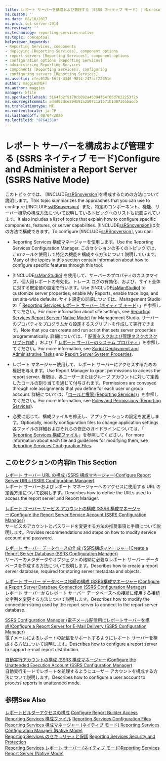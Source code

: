 ```yaml
---
title: レポート サーバーを構成および管理する (SSRS ネイティブ モード) | Microsoft Docs
ms.custom: ''
ms.date: 08/10/2017
ms.prod: sql-server-2014
ms.reviewer: ''
ms.technology: reporting-services-native
ms.topic: conceptual
helpviewer_keywords:
- Reporting Services, components
- deploying [Reporting Services], component options
- report servers [Reporting Services], component options
- configuration options [Reporting Services]
- administering Reporting Services
- components [Reporting Services], configuring
- configuring servers [Reporting Services]
ms.assetid: cfec012b-56f1-4346-9814-247acf22351c
author: maggiesMSFT
ms.author: maggies
manager: kfile
ms.openlocfilehash: 5164fd2f9170cb092a45394f64f06d7622253f2b
ms.sourcegitcommit: ad4d92dce894592a259721a1571b1d8736abacdb
ms.translationtype: MT
ms.contentlocale: ja-JP
ms.lasthandoff: 08/04/2020
ms.locfileid: "87642560"
---
```

# <a name="configure-and-administer-a-report-server-ssrs-native-mode"></a><span data-ttu-id="9cc89-102">レポート サーバーを構成および管理する (SSRS ネイティブ モード)</span><span class="sxs-lookup"><span data-stu-id="9cc89-102">Configure and Administer a Report Server (SSRS Native Mode)</span></span>
  <span data-ttu-id="9cc89-103">このトピックでは、 [!INCLUDE[ssRSnoversion](../../includes/ssrsnoversion-md.md)]を構成するための方法について説明します。</span><span class="sxs-lookup"><span data-stu-id="9cc89-103">This topic summarizes the approaches that you can use to configure [!INCLUDE[ssRSnoversion](../../includes/ssrsnoversion-md.md)].</span></span> <span data-ttu-id="9cc89-104">また、特定のコンポーネント、機能、サーバー機能の構成方法について説明しているトピックへのリストも記載されています。</span><span class="sxs-lookup"><span data-stu-id="9cc89-104">It also includes a list of topics that explain how to configure specific components, features, or server capabilities.</span></span> <span data-ttu-id="9cc89-105">[!INCLUDE[ssRSnoversion](../../includes/ssrsnoversion-md.md)]は次の方法で構成できます。</span><span class="sxs-lookup"><span data-stu-id="9cc89-105">To configure [!INCLUDE[ssRSnoversion](../../includes/ssrsnoversion-md.md)], you can:</span></span>  
  
-   <span data-ttu-id="9cc89-106">Reporting Services 構成マネージャーを使用します。</span><span class="sxs-lookup"><span data-stu-id="9cc89-106">Use the Reporting Services Configuration Manager.</span></span> <span data-ttu-id="9cc89-107">このセクションの多くのトピックでは、このツールを使用して特定の機能を構成する方法について説明しています。</span><span class="sxs-lookup"><span data-stu-id="9cc89-107">Many of the topics in this section contain information about how to configure specific features through this tool.</span></span>  
  
-   <span data-ttu-id="9cc89-108">[!INCLUDE[ssManStudio](../../includes/ssmanstudio-md.md)] を使用して、サーバーのプロパティのカスタマイズ、個人用レポートの有効化、トレース ログの有効化、および、サイト全体に対する既定値の設定を行います。</span><span class="sxs-lookup"><span data-stu-id="9cc89-108">Use [!INCLUDE[ssManStudio](../../includes/ssmanstudio-md.md)] to customize server properties, enable My Reports, enable trace logs, and set site-wide defaults.</span></span> <span data-ttu-id="9cc89-109">サイト設定の詳細については、Management Studio の「 [Reporting Services レポート サーバー &#40;ネイティブ モード&#41;](reporting-services-report-server-native-mode.md) 」を参照してください。</span><span class="sxs-lookup"><span data-stu-id="9cc89-109">For more information about site settings, see [Reporting Services Report Server &#40;Native Mode&#41;](reporting-services-report-server-native-mode.md) for Management Studio.</span></span> <span data-ttu-id="9cc89-110">サーバーのプロパティをプログラムから設定するスクリプトを作成して実行できます。</span><span class="sxs-lookup"><span data-stu-id="9cc89-110">Note that you can create and run script that sets server properties programmatically.</span></span> <span data-ttu-id="9cc89-111">詳細については、「 [配置タスクおよび管理タスクのスクリプト作成](../tools/script-deployment-and-administrative-tasks.md) 」および「 [レポート サーバーのシステム プロパティ](../report-server-web-service/net-framework/reporting-services-properties-report-server-system-properties.md)」を参照してください。</span><span class="sxs-lookup"><span data-stu-id="9cc89-111">For more information, see [Script Deployment and Administrative Tasks](../tools/script-deployment-and-administrative-tasks.md) and [Report Server System Properties](../report-server-web-service/net-framework/reporting-services-properties-report-server-system-properties.md).</span></span>  
  
-   <span data-ttu-id="9cc89-112">レポート マネージャー使用して、レポート サーバーにアクセスするための権限を与えます。</span><span class="sxs-lookup"><span data-stu-id="9cc89-112">Use Report Manager to grant permissions to access the report server.</span></span> <span data-ttu-id="9cc89-113">権限は、各ユーザーまたはグループ アカウントに対して定義したロールの割り当てを通じて付与されます。</span><span class="sxs-lookup"><span data-stu-id="9cc89-113">Permissions are conveyed through role assignments that you define for each user or group account.</span></span> <span data-ttu-id="9cc89-114">詳細については、「[ロールと権限 (Reporting Services)](../security/roles-and-permissions-reporting-services.md)」を参照してください。</span><span class="sxs-lookup"><span data-stu-id="9cc89-114">For more information, see [Roles and Permissions &#40;Reporting Services&#41;](../security/roles-and-permissions-reporting-services.md).</span></span>  
  
-   <span data-ttu-id="9cc89-115">必要に応じて、構成ファイルを修正し、アプリケーションの設定を変更します。</span><span class="sxs-lookup"><span data-stu-id="9cc89-115">Optionally, modify configuration files to change application settings.</span></span> <span data-ttu-id="9cc89-116">各ファイルの詳細およびそれらの修正のガイドラインについては、「 [Reporting Services 構成ファイル](reporting-services-configuration-files.md)」を参照してください。</span><span class="sxs-lookup"><span data-stu-id="9cc89-116">For more information about each file and guidelines for modifying them, see [Reporting Services Configuration Files](reporting-services-configuration-files.md).</span></span>  
  
## <a name="in-this-section"></a><span data-ttu-id="9cc89-117">このセクションの内容</span><span class="sxs-lookup"><span data-stu-id="9cc89-117">In This Section</span></span>  
 [<span data-ttu-id="9cc89-118">レポート サーバー URL の構成 &#40;SSRS 構成マネージャー&#41;</span><span class="sxs-lookup"><span data-stu-id="9cc89-118">Configure Report Server URLs  &#40;SSRS Configuration Manager&#41;</span></span>](../install-windows/configure-report-server-urls-ssrs-configuration-manager.md)  
 <span data-ttu-id="9cc89-119">レポート サーバーおよびレポート マネージャーへのアクセスに使用する URL の定義方法について説明します。</span><span class="sxs-lookup"><span data-stu-id="9cc89-119">Describes how to define the URLs used to access the report server and Report Manager.</span></span>  
  
 [<span data-ttu-id="9cc89-120">レポート サーバー サービス アカウントの構成 &#40;SSRS 構成マネージャー&#41;</span><span class="sxs-lookup"><span data-stu-id="9cc89-120">Configure the Report Server Service Account &#40;SSRS Configuration Manager&#41;</span></span>](../install-windows/configure-the-report-server-service-account-ssrs-configuration-manager.md)  
 <span data-ttu-id="9cc89-121">サービスのアカウントとパスワードを変更する方法の推奨事項と手順について説明します。</span><span class="sxs-lookup"><span data-stu-id="9cc89-121">Provides recommendations and steps on how to modify service account and password.</span></span>  
  
 [<span data-ttu-id="9cc89-122">レポート サーバー データベースの作成 &#40;SSRS構成マネージャー&#41;</span><span class="sxs-lookup"><span data-stu-id="9cc89-122">Create a Report Server Database  &#40;SSRS Configuration Manager&#41;</span></span>](../../sql-server/install/create-a-report-server-database-ssrs-configuration-manager.md)  
 <span data-ttu-id="9cc89-123">サーバーのメタデータやオブジェクトの格納に必要なレポート サーバー データベースを作成する方法について説明します。</span><span class="sxs-lookup"><span data-stu-id="9cc89-123">Describes how to create a report server database, required for storing server metadata and objects.</span></span>  
  
 [<span data-ttu-id="9cc89-124">レポート サーバー データベース接続の構成 &#40;SSRS構成マネージャー&#41;</span><span class="sxs-lookup"><span data-stu-id="9cc89-124">Configure a Report Server Database Connection  &#40;SSRS Configuration Manager&#41;</span></span>](../../sql-server/install/configure-a-report-server-database-connection-ssrs-configuration-manager.md)  
 <span data-ttu-id="9cc89-125">レポート サーバーからレポート サーバー データベースへの接続に使用する接続文字列を変更する方法について説明します。</span><span class="sxs-lookup"><span data-stu-id="9cc89-125">Describes how to modify the connection string used by the report server to connect to the report server database.</span></span>  
  
 [<span data-ttu-id="9cc89-126">SSRS Configuration Manager &#40;電子メール配信用にレポートサーバーを構成&#41;</span><span class="sxs-lookup"><span data-stu-id="9cc89-126">Configure a Report Server for E-Mail Delivery &#40;SSRS Configuration Manager&#41;</span></span>](../../sql-server/install/configure-a-report-server-for-e-mail-delivery-ssrs-configuration-manager.md)  
 <span data-ttu-id="9cc89-127">電子メールによるレポートの配信をサポートするようにレポート サーバーを構成する方法について説明します。</span><span class="sxs-lookup"><span data-stu-id="9cc89-127">Describes how to configure a report server to support e-mail report distribution.</span></span>  
  
 [<span data-ttu-id="9cc89-128">自動実行アカウントの構成 &#40;SSRS 構成マネージャー&#41;</span><span class="sxs-lookup"><span data-stu-id="9cc89-128">Configure the Unattended Execution Account &#40;SSRS Configuration Manager&#41;</span></span>](../install-windows/configure-the-unattended-execution-account-ssrs-configuration-manager.md)  
 <span data-ttu-id="9cc89-129">自動実行モードでレポートを処理するようにユーザー アカウントを構成する方法について説明します。</span><span class="sxs-lookup"><span data-stu-id="9cc89-129">Describes how to configure a user account to process reports in unattended mode.</span></span>  
  
## <a name="see-also"></a><span data-ttu-id="9cc89-130">参照</span><span class="sxs-lookup"><span data-stu-id="9cc89-130">See Also</span></span>  
 <span data-ttu-id="9cc89-131">[レポートビルダーアクセスの構成](configure-report-builder-access.md) </span><span class="sxs-lookup"><span data-stu-id="9cc89-131">[Configure Report Builder Access](configure-report-builder-access.md) </span></span>  
 <span data-ttu-id="9cc89-132">[Reporting Services 構成ファイル](reporting-services-configuration-files.md) </span><span class="sxs-lookup"><span data-stu-id="9cc89-132">[Reporting Services Configuration Files](reporting-services-configuration-files.md) </span></span>  
 <span data-ttu-id="9cc89-133">[Reporting Services 構成マネージャー &#40;ネイティブ モード&#41;](../../sql-server/install/reporting-services-configuration-manager-native-mode.md) </span><span class="sxs-lookup"><span data-stu-id="9cc89-133">[Reporting Services Configuration Manager &#40;Native Mode&#41;](../../sql-server/install/reporting-services-configuration-manager-native-mode.md) </span></span>  
 <span data-ttu-id="9cc89-134">[Reporting Services のセキュリティと保護](../security/reporting-services-security-and-protection.md) </span><span class="sxs-lookup"><span data-stu-id="9cc89-134">[Reporting Services Security and Protection](../security/reporting-services-security-and-protection.md) </span></span>  
 [<span data-ttu-id="9cc89-135">Reporting Services レポート サーバー (ネイティブ モード)</span><span class="sxs-lookup"><span data-stu-id="9cc89-135">Reporting Services Report Server &#40;Native Mode&#41;</span></span>](reporting-services-report-server-native-mode.md)  
  
  
